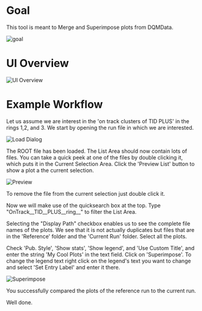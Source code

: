 # Goal
This tool is meant to Merge and Superimpose plots from DQMData.

![goal](https://raw.githubusercontent.com/imKuehlschrank/GuiPlotTool/master/doc/img/goal.png)


# UI Overview

![UI Overview](https://raw.githubusercontent.com/imKuehlschrank/GuiPlotTool/master/doc/img/guiOverview.png)


# Example Workflow

Let us assume we are interest in the 'on track clusters of TID PLUS' in the rings 1,2, and 3.
We start by opening the run file in which we are interested.

![Load Dialog](https://raw.githubusercontent.com/imKuehlschrank/GuiPlotTool/master/doc/img/loadDialog.png)

The ROOT file has been loaded. The List Area should now contain lots of files. You can take a quick peek at one of the files by double clicking it, which puts it in the Current Selection Area. Click the 'Preview List' button to show a plot a the current selection.

![Preview](https://raw.githubusercontent.com/imKuehlschrank/GuiPlotTool/master/doc/img/preview.png)

To remove the file from the current selection just double click it.

Now we will make use of the quicksearch box at the top. Type "OnTrack__TID__PLUS__ring__" to filter the List Area.

Selecting the "Display Path" checkbox enables us to see the complete file names of the plots. We see that it is not actually duplicates but files that are in the 'Reference' folder and the 'Current Run' folder.
Select all the plots.

Check 'Pub. Style', 'Show stats', 'Show legend', and 'Use Custom Title', and enter the string 'My Cool Plots' in the text field.
Click on 'Superimpose'. To change the legend text right click on the legend's text you want to change and select 'Set Entry Label' and enter it there.

![Superimpose](https://raw.githubusercontent.com/imKuehlschrank/GuiPlotTool/master/doc/img/superimpose.png)

You successfully compared the plots of the reference run to the current run.

Well done.

